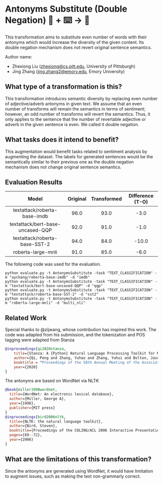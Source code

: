 # Antonyms Substitute (Double Negation)  🦎  + ⌨️ → 🐍
This transformation aims to substitute even number of words with their antonyms which would increase the diversity of the given content. Its double negation mechanism does not revert original sentence semantics.

Author name:
- Zhexiong Liu (zhexiong@cs.pitt.edu, University of Pittsburgh)
- Jing Zhang (jing.zhang2@emory.edu, Emory University)

## What type of a transformation is this?
This transformation introduces semantic diversity by replacing even number of adjective/adverb antonyms in given text. We assume that an even number of transforms will remain the semantics in terms of sentiment; however, an odd number of transforms will revert the semantics. Thus, it only applies to the sentence that the number of revertable adjective or adverb in the given sentence is even. We called it double negation.

    
## What tasks does it intend to benefit?
This augmentation would benefit tasks related to sentiment analysis by augmenting the dataset. The labels for generated sentences would be the semantically similar to their previous one as the double negation mechanism does not change original sentence semantics.

## Evaluation Results
| Model                            | Original | Transformed | Difference (T-O) |
|:--------------------------------:|:--------:|:-----------:|:----------------:|
| textattack/roberta-base-imdb     | 96.0     | 93.0        | -3.0             |
| textattack/bert-base-uncased-QQP | 92.0     | 91.0        | -1.0             |
| textattack/roberta-base-SST-2    | 94.0     | 84.0        | -10.0             |
| roberta-large-mnli               | 91.0     | 85.0        | -6.0             |

The following code was used for the evaluation.

```
python evaluate.py -t AntonymsSubstitute -task "TEXT_CLASSIFICATION" -m "aychang/roberta-base-imdb" -d "imdb"
python evaluate.py -t AntonymsSubstitute -task "TEXT_CLASSIFICATION" -m "textattack/bert-base-uncased-QQP" -d "qqp"
python evaluate.py -t AntonymsSubstitute -task "TEXT_CLASSIFICATION" -m "textattack/roberta-base-SST-2" -d "sst2"
python evaluate.py -t AntonymsSubstitute -task "TEXT_CLASSIFICATION" -m "roberta-large-mnli" -d "multi_nli"
```

## Related Work
Special thanks to @zijwang, whose contribution has inspired this work. The code was adapted from his submission, and the tokenization and POS tagging were adapted from Stanza

```bibtex
@inproceedings{qi2020stanza,
    title={Stanza: A {Python} Natural Language Processing Toolkit for Many Human Languages},
    author={Qi, Peng and Zhang, Yuhao and Zhang, Yuhui and Bolton, Jason and Manning, Christopher D.},
    booktitle = "Proceedings of the 58th Annual Meeting of the Association for Computational Linguistics: System Demonstrations",
    year={2020}
}
```

The antonyms are based on WordNet via NLTK

```bibtex
@book{miller1998wordnet,
  title={WordNet: An electronic lexical database},
  author={Miller, George A},
  year={1998},
  publisher={MIT press}
}
@inproceedings{bird2006nltk,
  title={NLTK: the natural language toolkit},
  author={Bird, Steven},
  booktitle={Proceedings of the COLING/ACL 2006 Interactive Presentation Sessions},
  pages={69--72},
  year={2006}
}
```


## What are the limitations of this transformation?
Since the antonyms are generated using WordNet, it would have limitation to augment issues, such as making the text non-grammarly correct.

